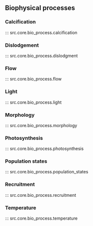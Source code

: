 ## Biophysical processes

### Calcification
::: src.core.bio_process.calcification

### Dislodgement
::: src.core.bio_process.dislodgment

### Flow
::: src.core.bio_process.flow

### Light
::: src.core.bio_process.light

### Morphology
::: src.core.bio_process.morphology

### Photosynthesis
::: src.core.bio_process.photosynthesis

### Population states
::: src.core.bio_process.population_states

### Recruitment
::: src.core.bio_process.recruitment

### Temperature
::: src.core.bio_process.temperature

